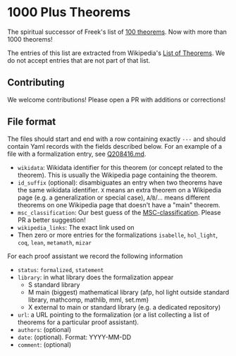 # 1000 Plus Theorems

The spiritual successor of Freek's list of [100 theorems](https://www.cs.ru.nl/~freek/100/).
Now with more than 1000 theorems!

The entries of this list are extracted from Wikipedia's [List of Theorems](https://en.wikipedia.org/wiki/List_of_theorems).
We do not accept entries that are not part of that list.

## Contributing

We welcome contributions! Please open a PR with additions or corrections!

## File format

The files should start and end with a row containing exactly `---` and should contain Yaml records with the fields described below. 
For an example of a file with a formalization entry, see [Q208416.md](_thm/Q208416.md).

* `wikidata`: Wikidata identifier for this theorem (or concept related to the theorem). This is usually the Wikipedia page containing the theorem.
* `id_suffix` (optional): disambiguates an entry when two theorems have the same wikidata identifier. `X` means an extra theorem on a Wikipedia page (e.g. a generalization or special case), `A`/`B`/... means different theorems on one Wikipedia page that doesn't have a "main" theorem.
* `msc_classification`: Our best guess of the [MSC-classification](https://msc2020.org/). Please PR a better suggestion!
* `wikipedia_links`: The exact link used on
* Then zero or more entries for the formalizations `isabelle`, `hol_light`, `coq`, `lean`, `metamath`, `mizar`

For each proof assistant we record the following information

* `status`: `formalized`, `statement`
* `library`: in what library does the formalization appear
  - S standard library
  - M main (biggest) mathematical library (afp, hol light outside standard library, mathcomp, mathlib, mml, set.mm)
  - X external to main or standard library (e.g. a dedicated repository)
* `url`: a URL pointing to the formalization (or a list collecting a list of theorems for a particular proof assistant).
* `authors`:  (optional)
* `date`:  (optional). Format: YYYY-MM-DD
* `comment`: (optional)

